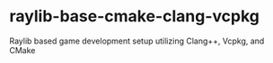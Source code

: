 # raylib-base-cmake-clang-vcpkg
 Raylib based game development setup utilizing Clang++, Vcpkg, and CMake

